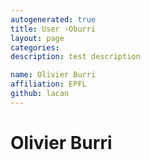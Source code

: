 ```yaml
---
autogenerated: true
title: User ›Oburri
layout: page
categories: 
description: test description

name: Olivier Burri
affiliation: EPFL
github: lacan
---
```


Olivier Burri
=============
